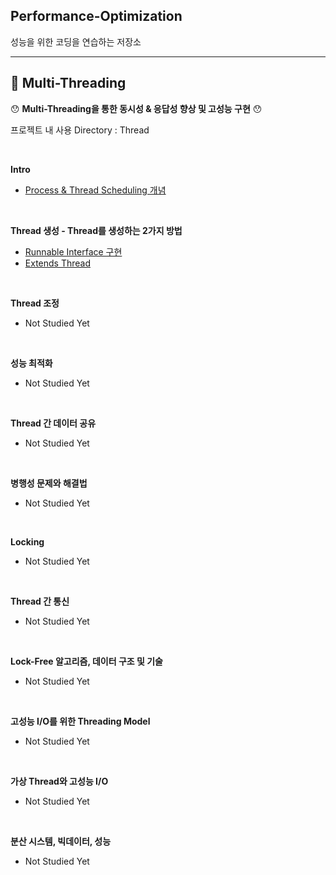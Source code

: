 ## Performance-Optimization

성능을 위한 코딩을 연습하는 저장소

---

## 📘 Multi-Threading

😯 **Multi-Threading을 통한 동시성 & 응답성 향상 및 고성능 구현** 😯

프로젝트 내 사용 Directory : Thread

<br>

**Intro**
- [Process & Thread Scheduling 개념](https://github.com/spacedustz/Performance-Optimization/blob/main/Description/Thread/Basic.md)

<br>

**Thread 생성 - Thread를 생성하는 2가지 방법**
- [Runnable Interface 구현](https://github.com/spacedustz/Performance-Optimization/blob/main/Description/Thread/Create.md)
- [Extends Thread](https://github.com/spacedustz/Performance-Optimization/blob/main/Description/Thread/Create2.md)

<br>

**Thread 조정**
- Not Studied Yet

<br>

**성능 최적화**
- Not Studied Yet

<br>

**Thread 간 데이터 공유**
- Not Studied Yet

<br>

**병행성 문제와 해결법**
- Not Studied Yet

<br>

**Locking**
- Not Studied Yet

<br>

**Thread 간 통신**
- Not Studied Yet

<br>

**Lock-Free 알고리즘, 데이터 구조 및 기술**
- Not Studied Yet

<br>

**고성능 I/O를 위한 Threading Model**
- Not Studied Yet

<br>

**가상 Thread와 고성능 I/O**
- Not Studied Yet

<br>

**분산 시스템, 빅데이터, 성능**
- Not Studied Yet